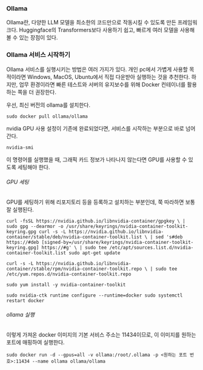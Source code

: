 ### Ollama
Ollama란, 다양한 LLM 모델을 최소한의 코드만으로 작동시킬 수 있도록 만든 프레임워크다. Huggingface의 Transformers보다 사용하기 쉽고, 빠르게 여러 모델을 사용해 볼 수 있는 장점이 있다.

### Ollama 서비스 시작하기
Ollama 서비스를 실행시키는 방법은 여러 가지가 있다. 개인 pc에서 가볍게 사용할 목적이라면 Windows, MacOS, Ubuntu에서 직접 다운받아 실행하는 것을 추천한다.
하지만, 업무 환경이라면 빠른 테스트와 서버의 유지보수를 위해 Docker 컨테이너를 활용하는 쪽을 더 권장한다.

우선, 최신 버전의 ollama를 설치한다.
```
sudo docker pull ollama/ollama
```

nvidia GPU 사용 설정이 기존에 완료되었다면, 서비스를 시작하는 부분으로 바로 넘어간다.
```
nvidia-smi
```
이 명령어를 실행했을 때, 그래픽 카드 정보가 나타나지 않는다면 GPU를 사용할 수 있도록 세팅해야 한다.
###### GPU 세팅
GPU를 세팅하기 위해 리포지토리 등을 등록하고 설치하는 부분인데, 쭉 따라하면 보통 잘 실행된다.
```
curl -fsSL https://nvidia.github.io/libnvidia-container/gpgkey \ | sudo gpg --dearmor -o /usr/share/keyrings/nvidia-container-toolkit-keyring.gpg curl -s -L https://nvidia.github.io/libnvidia-container/stable/deb/nvidia-container-toolkit.list \ | sed 's#deb https://#deb [signed-by=/usr/share/keyrings/nvidia-container-toolkit-keyring.gpg] https://#g' \ | sudo tee /etc/apt/sources.list.d/nvidia-container-toolkit.list sudo apt-get update

curl -s -L https://nvidia.github.io/libnvidia-container/stable/rpm/nvidia-container-toolkit.repo \ | sudo tee /etc/yum.repos.d/nvidia-container-toolkit.repo

sudo yum install -y nvidia-container-toolkit

sudo nvidia-ctk runtime configure --runtime=docker sudo systemctl restart docker
```

###### ollama 실행
이렇게 가져온 docker 이미지의 기본 서비스 주소는 11434이므로, 이 이미지를 원하는 포트에 매핑하여 실행한다.
```
sudo docker run -d --gpus=all -v ollama:/root/.ollama -p <원하는 포트 번호>:11434 --name ollama ollama/ollama
```